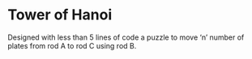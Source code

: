 # Tower of Hanoi
 Designed with less than 5 lines of code a puzzle to move ‘n’ number of plates from rod A to rod C using rod B.
